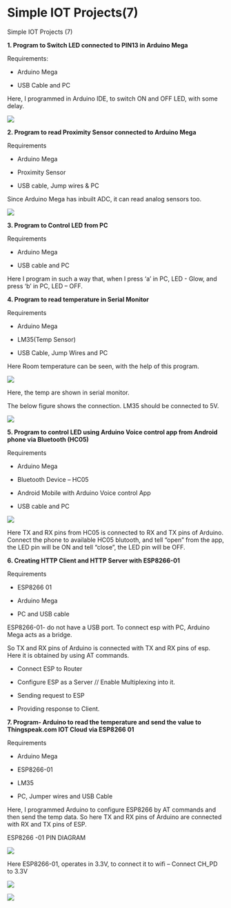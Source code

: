 Simple IOT Projects(7)
======================

Simple IOT Projects (7)

**1. Program to Switch LED connected to PIN13 in Arduino Mega**

Requirements:

-   Arduino Mega

-   USB Cable and PC

Here, I programmed in Arduino IDE, to switch ON and OFF LED, with some delay.

![](media/f84b50a9ddbff0b5e8b1720001b100cf.png)

**2. Program to read Proximity Sensor connected to Arduino Mega**

Requirements

-   Arduino Mega

-   Proximity Sensor

-   USB cable, Jump wires & PC

Since Arduino Mega has inbuilt ADC, it can read analog sensors too.

![](media/91cd9ea3c3bb032d57c8379ecde6d731.png)

**3. Program to Control LED from PC**

Requirements

-   Arduino Mega

-   USB cable and PC

Here I program in such a way that, when I press ‘a’ in PC, LED - Glow, and press
‘b’ in PC, LED – OFF.

**4. Program to read temperature in Serial Monitor**

Requirements

-   Arduino Mega

-   LM35(Temp Sensor)

-   USB Cable, Jump Wires and PC

Here Room temperature can be seen, with the help of this program.

![](media/12b4d93c56e07b9b893b791e601ddc42.png)

Here, the temp are shown in serial monitor.

The below figure shows the connection. LM35 should be connected to 5V.

![](media/3ed5edc93b4bf5ae4886f73346118515.png)

**5. Program to control LED using Arduino Voice control app from Android phone
via Bluetooth (HC05)**

Requirements

-   Arduino Mega

-   Bluetooth Device – HC05

-   Android Mobile with Arduino Voice control App

-   USB cable and PC

![](media/44445cae19f9f11ab0f791ad108a9382.png)

Here TX and RX pins from HC05 is connected to RX and TX pins of Arduino. Connect
the phone to available HC05 blutooth, and tell “open” from the app, the LED pin
will be ON and tell “close”, the LED pin will be OFF.

**6. Creating HTTP Client and HTTP Server with ESP8266-01**

Requirements

-   ESP8266 01

-   Arduino Mega

-   PC and USB cable

ESP8266-01- do not have a USB port. To connect esp with PC, Arduino Mega acts as
a bridge.

So TX and RX pins of Arduino is connected with TX and RX pins of esp. Here it is
obtained by using AT commands.

-   Connect ESP to Router

-   Configure ESP as a Server // Enable Multiplexing into it.

-   Sending request to ESP

-   Providing response to Client.

**7. Program- Arduino to read the temperature and send the value to
Thingspeak.com IOT Cloud via ESP8266 01**

Requirements

-   Arduino Mega

-   ESP8266-01

-   LM35

-   PC, Jumper wires and USB Cable

Here, I programmed Arduino to configure ESP8266 by AT commands and then send the
temp data. So here TX and RX pins of Arduino are connected with RX and TX pins
of ESP.

ESP8266 -01 PIN DIAGRAM

![](media/6ec4c62313d62ed46c277fa13ab71ab1.png)

Here ESP8266-01, operates in 3.3V, to connect it to wifi – Connect CH_PD to 3.3V

![](media/d6e6f40a819873d56de1649d715d16f6.png)

![](media/9a3ffc290fa7358559b9477232886a99.png)
